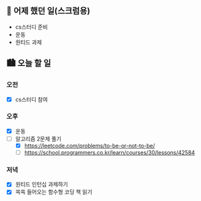 ## 🌃 어제 했던 일(스크럼용)

- cs스터디 준비
- 운동
- 원티드 과제

## 🏙️ 오늘 할 일

### 오전

- [x] cs스터디 참여

### 오후

- [x] 운동
- [ ] 알고리즘 2문제 풀기
  - [x] https://leetcode.com/problems/to-be-or-not-to-be/
  - [ ] https://school.programmers.co.kr/learn/courses/30/lessons/42584

### 저녁

- [x] 원티드 인턴십 과제하기
- [x] 쏙쏙 들어오는 함수형 코딩 책 읽기
